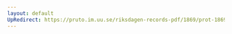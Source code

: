 ```yaml
---
layout: default
UpRedirect: https://pruto.im.uu.se/riksdagen-records-pdf/1869/prot-1869--fk--317.pdf
---
```


